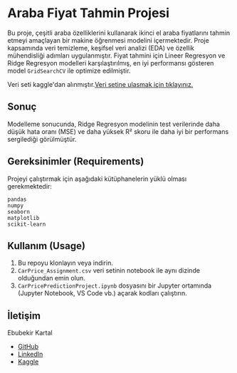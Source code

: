 # Araba Fiyat Tahmin Projesi

Bu proje, çeşitli araba özelliklerini kullanarak ikinci el araba fiyatlarını tahmin etmeyi amaçlayan bir makine öğrenmesi modelini içermektedir. Proje kapsamında veri temizleme, keşifsel veri analizi (EDA) ve özellik mühendisliği adımları uygulanmıştır. Fiyat tahmini için Lineer Regresyon ve Ridge Regresyon modelleri karşılaştırılmış, en iyi performansı gösteren model `GridSearchCV` ile optimize edilmiştir.

Veri seti kaggle'dan alınmıştır.[Veri setine ulasmak için tıklayınız.](https://www.kaggle.com/datasets/hellbuoy/car-price-prediction)
## Sonuç

Modelleme sonucunda, Ridge Regresyon modelinin test verilerinde daha düşük hata oranı (MSE) ve daha yüksek R² skoru ile daha iyi bir performans sergilediği görülmüştür.


## Gereksinimler (Requirements)

Projeyi çalıştırmak için aşağıdaki kütüphanelerin yüklü olması gerekmektedir:

```
pandas
numpy
seaborn
matplotlib
scikit-learn
```


## Kullanım (Usage)

1.  Bu repoyu klonlayın veya indirin.
2.  `CarPrice_Assignment.csv` veri setinin notebook ile aynı dizinde olduğundan emin olun.
3.  `CarPricePredictionProject.ipynb` dosyasını bir Jupyter ortamında (Jupyter Notebook, VS Code vb.) açarak kodları çalıştırın.

## İletişim

Ebubekir Kartal
- [GitHub](https://github.com/Kartal-Ebubekir)
- [LinkedIn](https://www.linkedin.com/in/ebubekir-kartal-645091335/)
- [Kaggle](https://www.kaggle.com/ebubekirkartal443)
